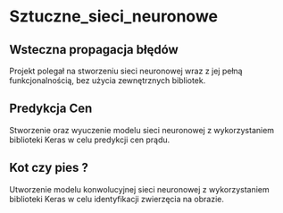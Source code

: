 # Sztuczne_sieci_neuronowe

## Wsteczna propagacja błędów
Projekt polegał na stworzeniu sieci neuronowej wraz z jej pełną funkcjonalnością, bez użycia zewnętrznych bibliotek.

## Predykcja Cen
Stworzenie oraz wyuczenie modelu sieci neuronowej z wykorzystaniem biblioteki Keras w celu predykcji cen prądu. 

## Kot czy pies ?
Utworzenie modelu konwolucyjnej sieci neuronowej z wykorzystaniem biblioteki Keras w celu identyfikacji zwierzęcia na obrazie.
